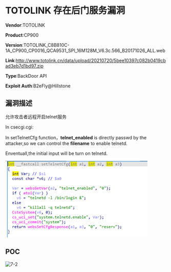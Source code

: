 # TOTOLINK 存在后门服务漏洞

**Vendor**:TOTOLINK

**Product**:CP900

**Version**:TOTOLINK_C8B810C-1A_CP900_CP0016_QCA9531_SPI_16M128M_V6.3c.566_B20171026_ALL.web

**Link**:http://www.totolink.cn/data/upload/20210720/5bee10397c082b0419cbad3eb7d1bd97.zip

**Type**:BackDoor API

**Exploit Auth**:B2eFly@Hillstone

## 漏洞描述

允许攻击者远程开启telnet服务

In csecgi.cgi:

In setTelnetCfg function，**telnet_enabled** is directly passwd by the attacker,so we can control the **filename** to enable telnetd.

Enventuall,the initial input will be turn on telnetd.

  ![image-20220328131218312](7-1.png)



## POC

![7-2](C:\Users\HillStone\Desktop\CVE\TOTOLINK\CP900\7-2.png)



